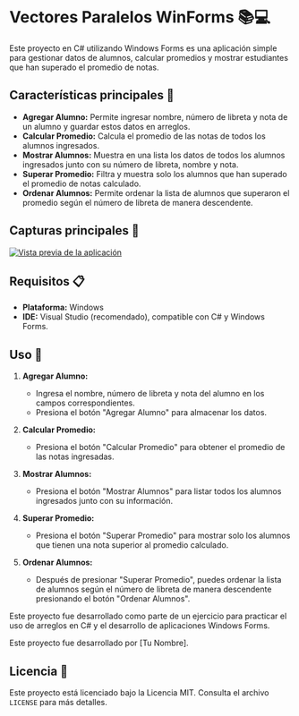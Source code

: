# Vectores Paralelos WinForms 📚💻

Este proyecto en C# utilizando Windows Forms es una aplicación simple para gestionar datos de alumnos, calcular promedios y mostrar estudiantes que han superado el promedio de notas.

## Características principales 🌟

- **Agregar Alumno:** Permite ingresar nombre, número de libreta y nota de un alumno y guardar estos datos en arreglos.
- **Calcular Promedio:** Calcula el promedio de las notas de todos los alumnos ingresados.
- **Mostrar Alumnos:** Muestra en una lista los datos de todos los alumnos ingresados junto con su número de libreta, nombre y nota.
- **Superar Promedio:** Filtra y muestra solo los alumnos que han superado el promedio de notas calculado.
- **Ordenar Alumnos:** Permite ordenar la lista de alumnos que superaron el promedio según el número de libreta de manera descendente.

## Capturas principales 🌟
[![Vista previa de la aplicación](https://i.postimg.cc/qv7bsXhB/captura.png)](https://postimg.cc/WhQwjZwx)

## Requisitos 📋

- **Plataforma:** Windows
- **IDE:** Visual Studio (recomendado), compatible con C# y Windows Forms.

## Uso 🚀

1. **Agregar Alumno:**
   - Ingresa el nombre, número de libreta y nota del alumno en los campos correspondientes.
   - Presiona el botón "Agregar Alumno" para almacenar los datos.

2. **Calcular Promedio:**
   - Presiona el botón "Calcular Promedio" para obtener el promedio de las notas ingresadas.

3. **Mostrar Alumnos:**
   - Presiona el botón "Mostrar Alumnos" para listar todos los alumnos ingresados junto con su información.

4. **Superar Promedio:**
   - Presiona el botón "Superar Promedio" para mostrar solo los alumnos que tienen una nota superior al promedio calculado.

5. **Ordenar Alumnos:**
   - Después de presionar "Superar Promedio", puedes ordenar la lista de alumnos según el número de libreta de manera descendente presionando el botón "Ordenar Alumnos".


Este proyecto fue desarrollado como parte de un ejercicio para practicar el uso de arreglos en C# y el desarrollo de aplicaciones Windows Forms.


Este proyecto fue desarrollado por [Tu Nombre].

## Licencia 📄

Este proyecto está licenciado bajo la Licencia MIT. Consulta el archivo `LICENSE` para más detalles.
